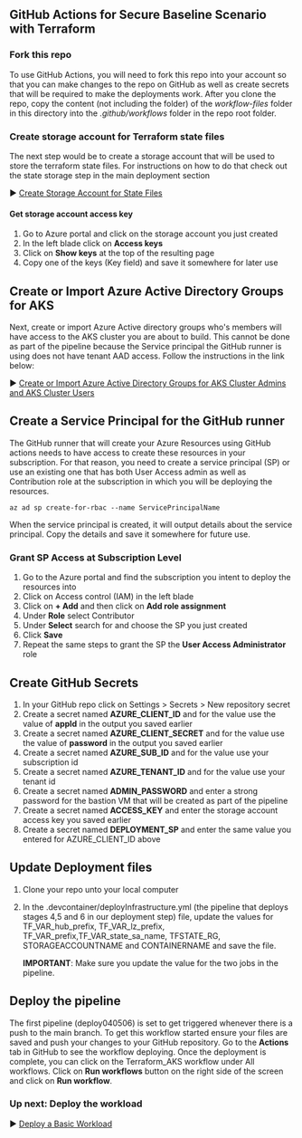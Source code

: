 ## GitHub Actions for Secure Baseline Scenario with Terraform

### Fork this repo 

To use GitHub Actions, you will need to fork this repo into your account so that you can make changes to the repo on GitHub as well as create secrets that will be required to make the deployments work. After you clone the repo, copy the content (not including the folder) of the *workflow-files* folder in this directory into the *.github/workflows* folder in the repo root folder. 

### Create storage account for Terraform state files

The next step would be to create a storage account that will be used to store the terraform state files. For instructions on how to do that check out the state storage step in the main deployment section

:arrow_forward: [Create Storage Account for State Files](../02-state-storage.md)

#### Get storage account access key

1. Go to Azure portal and click on the storage account you just created
2. In the left blade click on **Access keys**
3. Click on **Show keys** at the top of the resulting page
4. Copy one of the keys (Key field) and save it somewhere for later use



## Create or Import Azure Active Directory Groups for AKS

Next, create or import Azure Active directory groups who's members will have access to the AKS cluster you are about to build. This cannot be done as part of the pipeline because the Service principal the GitHub runner is using does not have tenant AAD access. Follow the instructions in the link below:

:arrow_forward: ​[Create or Import Azure Active Directory Groups for AKS Cluster Admins and AKS Cluster Users](../03-aad.md)

## Create a Service Principal for the GitHub runner

The GitHub runner that will create your Azure Resources using GitHub actions needs to have access to create these resources in your subscription. For that reason, you need to create a service principal (SP) or use an existing one that has both User Access admin as well as Contribution role at the subscription in which you will be deploying the resources. 

```
az ad sp create-for-rbac --name ServicePrincipalName
```

When the service principal is created, it will output details about the service principal. Copy the details and save it somewhere for future use.

### Grant SP Access at Subscription Level

1. Go to the Azure portal and find the subscription you intent to deploy the resources into
2. Click on Access control (IAM) in the left blade
3. Click on **+ Add** and then click on **Add role assignment**
4. Under **Role** select Contributor
5. Under **Select** search for and choose the SP you just created
6. Click **Save**
7. Repeat the same steps to grant the SP the **User Access Administrator** role

## Create GitHub Secrets

1. In your GitHub repo click on Settings > Secrets > New repository secret
2. Create a secret named **AZURE_CLIENT_ID** and for the value use the value of **appId** in the output you saved earlier
3. Create a secret named **AZURE_CLIENT_SECRET** and for the value use the value of **password** in the output you saved earlier
4. Create a secret named **AZURE_SUB_ID** and for the value use your subscription id
5. Create a secret named **AZURE_TENANT_ID** and for the value use your tenant id 
6. Create a secret named **ADMIN_PASSWORD** and enter a strong password for the bastion VM that will be created as part of the pipeline
7. Create a secret named **ACCESS_KEY** and enter the storage account access key you saved earlier
8. Create a secret named **DEPLOYMENT_SP** and enter the same value you entered for AZURE_CLIENT_ID above

## Update Deployment files

1. Clone your repo unto your local computer

2. In the .devcontainer/deployInfrastructure.yml (the pipeline that deploys stages 4,5 and 6 in our deployment step) file, update the values for TF_VAR_hub_prefix, TF_VAR_lz_prefix, TF_VAR_prefix,TF_VAR_state_sa_name, TFSTATE_RG, STORAGEACCOUNTNAME and CONTAINERNAME and save the file. 

   **IMPORTANT**: Make sure you update the value for the two jobs in the pipeline.

## Deploy the pipeline

The first pipeline (deploy040506) is set to get triggered whenever there is a push to the main branch. To get this workflow started ensure your files are saved and push your changes to your GitHub repository. Go to the **Actions** tab in GitHub to see the workflow deploying. Once the deployment is complete, you can click on the Terraform_AKS workflow under All workflows. Click on **Run workflows** button on the right side of the screen and click on **Run workflow**.

### Up next: Deploy the workload

:arrow_forward: [Deploy a Basic Workload](../08-workload.md)